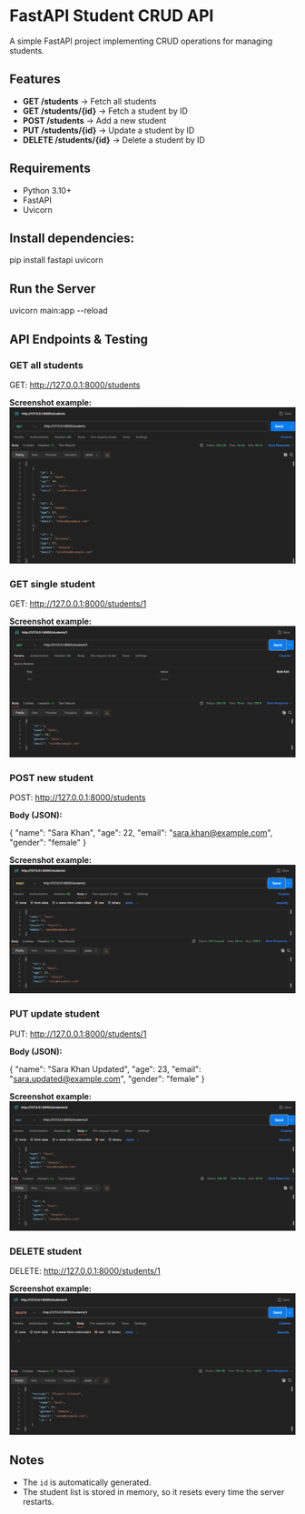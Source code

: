 # FastAPI Student CRUD API

A simple FastAPI project implementing CRUD operations for managing students.

## Features
- **GET /students** → Fetch all students
- **GET /students/{id}** → Fetch a student by ID
- **POST /students** → Add a new student
- **PUT /students/{id}** → Update a student by ID
- **DELETE /students/{id}** → Delete a student by ID

## Requirements
- Python 3.10+
- FastAPI
- Uvicorn

## Install dependencies:

pip install fastapi uvicorn

## Run the Server

uvicorn main:app --reload

## API Endpoints & Testing

### **GET all students**

GET: http://127.0.0.1:8000/students

**Screenshot example:**
![GET all students](screenshots/get.png)

### **GET single student**

GET: http://127.0.0.1:8000/students/1

**Screenshot example:**
![GET single student](screenshots/get_by_id.png)

### **POST new student**

POST: http://127.0.0.1:8000/students

**Body (JSON):**

{
  "name": "Sara Khan",
  "age": 22,
  "email": "sara.khan@example.com",
  "gender": "female"
}

**Screenshot example:**
![POST student](screenshots/post.png)

### **PUT update student**

PUT: http://127.0.0.1:8000/students/1

**Body (JSON):**

{
  "name": "Sara Khan Updated",
  "age": 23,
  "email": "sara.updated@example.com",
  "gender": "female"
}

**Screenshot example:**
![PUT student](screenshots/put.png)

### **DELETE student**

DELETE: http://127.0.0.1:8000/students/1

**Screenshot example:**
![DELETE student](screenshots/delete.png)

## Notes

* The `id` is automatically generated.
* The student list is stored in memory, so it resets every time the server restarts.
